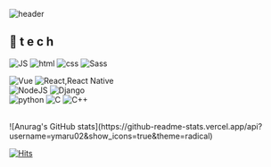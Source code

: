<!--
**ymaru02/ymaru02** is a ✨ _special_ ✨ repository because its `README.md` (this file) appears on your GitHub profile.

Here are some ideas to get you started:

- 🔭 I’m currently working on ...
- 🌱 I’m currently learning ...
- 👯 I’m looking to collaborate on ...
- 🤔 I’m looking for help with ...
- 💬 Ask me about ...
- 📫 How to reach me: ...
- 😄 Pronouns: ...
- ⚡ Fun fact: ...
  -->

![header](https://capsule-render.vercel.app/api?type=waving&color=gradient&height=300&section=header&text=Donghee%20Yun🎨&fontSize=90)

## 💫 t e c h 

![JS](https://img.shields.io/badge/JavaScript-F7DF1E?style=flat-square&logo=JavaScript&logoColor=black) ![html](https://img.shields.io/badge/Html-E34F26?style=flat-square&logo=Html5&logoColor=white) ![css](https://img.shields.io/badge/CSS-1572B6?style=flat-square&logo=CSS3&logoColor=white) ![Sass](https://img.shields.io/badge/Sass-CC6699?style=flat-square&logo=Sass&logoColor=white)
<br>

![Vue](https://img.shields.io/badge/Vue.js-4FC08D?style=flat-square&logo=Vue.js&logoColor=white) ![React,React Native](https://img.shields.io/badge/React%20/%20ReactNative-61DAFB?style=flat-square&logo=React&logoColor=black) 
<br>
![NodeJS](https://img.shields.io/badge/Node.js-339933?style=flat-square&logo=Node.js&logoColor=white) ![Django](https://img.shields.io/badge/Django-092E20?style=flat-square&logo=Django&logoColor=white)
<br>
![python](https://img.shields.io/badge/Python-3776AB?style=flat-square&logo=Python&logoColor=white) ![C](https://img.shields.io/badge/C-A8B9CC?style=flat-square&logo=C&logoColor=white) ![C++](https://img.shields.io/badge/C++-00599C?style=flat-square&logo=C++&logoColor=white)


<br>
![Anurag's GitHub stats](https://github-readme-stats.vercel.app/api?username=ymaru02&show_icons=true&theme=radical)

[![Hits](https://hits.seeyoufarm.com/api/count/incr/badge.svg?url=https%3A%2F%2Fgithub.com%2Fymaru02%2Fhit-counter&count_bg=%23999FFA&title_bg=%23E8B4B4&icon=&icon_color=%23DE7171&title=hits&edge_flat=false)](https://hits.seeyoufarm.com)
